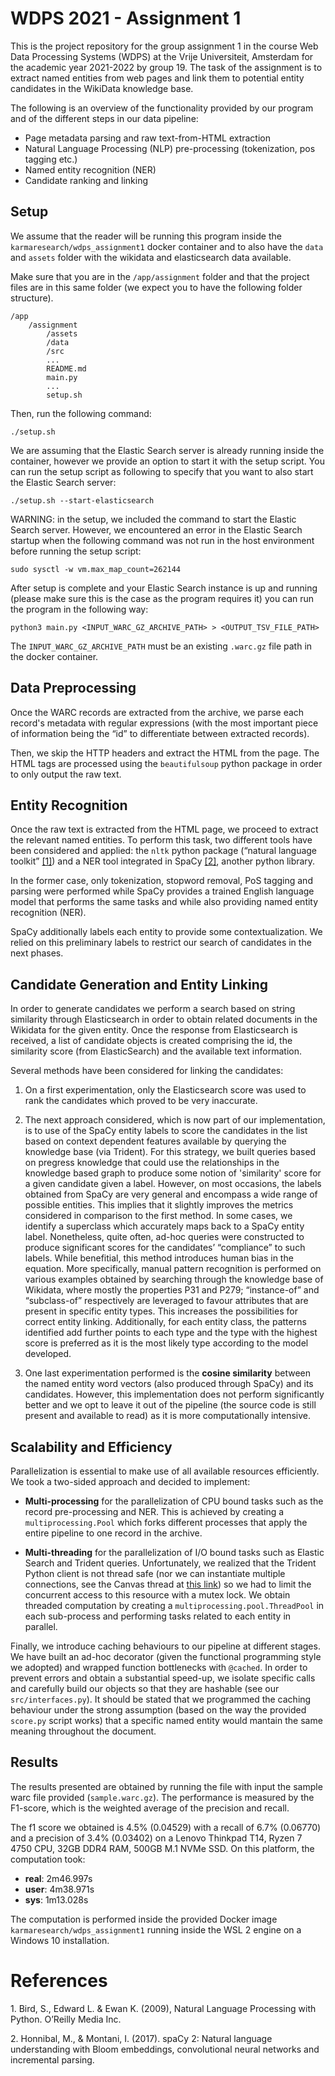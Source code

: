 # WDPS 2021 - Assignment 1

This is the project repository for the group assignment 1 in the course Web Data Processing Systems (WDPS) at the Vrije Universiteit, Amsterdam for the academic year 2021-2022 by group 19.
The task of the assignment is to extract named entities from web pages and link them to potential entity candidates in the WikiData knowledge base.

The following is an overview of the functionality provided by our program and of the different steps in our data pipeline:

- Page metadata parsing and raw text-from-HTML extraction
- Natural Language Processing (NLP) pre-processing (tokenization, pos tagging etc.)
- Named entity recognition (NER)
- Candidate ranking and linking

## Setup

We assume that the reader will be running this program inside the `karmaresearch/wdps_assignment1` docker container and to also have the `data` and `assets` folder with the wikidata and elasticsearch data available.

Make sure that you are in the `/app/assignment` folder and that the project files are in this same folder (we expect you to have the following folder structure).

    /app
        /assignment
            /assets
            /data
            /src
            ...
            README.md
            main.py
            ...
            setup.sh

Then, run the following command:

    ./setup.sh

We are assuming that the Elastic Search server is already running inside the container, however we provide an option to start it with the setup script. You can run the setup script as following to specify that you want to also start the Elastic Search server:

    ./setup.sh --start-elasticsearch

WARNING: in the setup, we included the command to start the Elastic Search server. However, we encountered an error in the Elastic Search startup when the following command was not run in the host environment before running the setup script:

    sudo sysctl -w vm.max_map_count=262144

After setup is complete and your Elastic Search instance is up and running (please make sure this is the case as the program requires it) you can run the program in the following way:

    python3 main.py <INPUT_WARC_GZ_ARCHIVE_PATH> > <OUTPUT_TSV_FILE_PATH>

The `INPUT_WARC_GZ_ARCHIVE_PATH` must be an existing `.warc.gz` file path in the docker container.

## Data Preprocessing

Once the WARC records are extracted from the archive, we parse each record's metadata with regular expressions (with the most important piece of information being the “id” to differentiate between extracted records).

Then, we skip the HTTP headers and extract the HTML from the page. The HTML tags are processed using the `beautifulsoup` python package in order to only output the raw text.

## Entity Recognition

Once the raw text is extracted from the HTML page, we proceed to extract the relevant named entities. To perform this task, two different tools have been considered and applied: the `nltk` python package (“natural language toolkit” <a href="#ref_1">[1]</a>) and a NER tool integrated in SpaCy <a href="#ref_2">[2]</a>, another python library.

In the former case, only tokenization, stopword removal, PoS tagging and parsing were performed while SpaCy provides a trained English language model that performs the same tasks and while also providing named entity recognition (NER).

SpaCy additionally labels each entity to provide some contextualization.
We relied on this preliminary labels to restrict our search of candidates in the next phases.

## Candidate Generation and Entity Linking

In order to generate candidates we perform a search based on string similarity through Elasticsearch in order to obtain related documents in the Wikidata for the given entity.
Once the response from Elasticsearch is received, a list of candidate objects is created comprising the id, the similarity score (from ElasticSearch) and the available text information.

Several methods have been considered for linking the candidates:

1. On a first experimentation, only the Elasticsearch score was used to rank the candidates which proved to be very inaccurate.

2. The next approach considered, which is now part of our implementation, is to use of the SpaCy entity labels to score the candidates in the list based on context dependent features available by querying the knowledge base (via Trident). For this strategy, we built queries based on pregress knowledge that could use the relationships in the knowledge based graph to produce some notion of 'similarity' score for a given candidate given a label.
   However, on most occasions, the labels obtained from SpaCy are very general and encompass a wide range of possible entities. This implies that it slightly improves the metrics considered in comparison to the first method.
   In some cases, we identify a superclass which accurately maps back to a SpaCy entity label. Nonetheless, quite often, ad-hoc queries were constructed to produce significant scores for the candidates’ “compliance” to such labels. While benefitial, this method introduces human bias in the equation.
   More specifically, manual pattern recognition is performed on various examples obtained by searching through the knowledge base of Wikidata, where mostly the properties P31 and P279; “instance-of” and “subclass-of” respectively are leveraged to favour attributes that are present in specific entity types. This increases the possibilities for correct entity linking. Additionally, for each entity class, the patterns identified add further points to each type and the type with the highest score is preferred as it is the most likely type according to the model developed.

3. One last experimentation performed is the **cosine similarity** between the named entity word vectors (also produced through SpaCy) and its candidates. However, this implementation does not perform significantly better and we opt to leave it out of the pipeline (the source code is still present and available to read) as it is more computationally intensive.

## Scalability and Efficiency

Parallelization is essential to make use of all available resources efficiently.
We took a two-sided approach and decided to implement:

- **Multi-processing** for the parallelization of CPU bound tasks such as the record pre-processing and NER. This is achieved by creating a `multiprocessing.Pool` which forks different processes that apply the entire pipeline to one record in the archive.

- **Multi-threading** for the parallelization of I/O bound tasks such as Elastic Search and Trident queries. Unfortunately, we realized that the Trident Python client is not thread safe (nor we can instantiate multiple connections, see the Canvas thread at [this link](https://canvas.vu.nl/courses/55617/discussion_topics/456505)) so we had to limit the concurrent access to this resource with a mutex lock. We obtain threaded computation by creating a `multiprocessing.pool.ThreadPool` in each sub-process and performing tasks related to each entity in parallel.

Finally, we introduce caching behaviours to our pipeline at different stages.
We have built an ad-hoc decorator (given the functional programming style we adopted) and wrapped function bottlenecks with `@cached`.
In order to prevent errors and obtain a substantial speed-up, we isolate specific calls and carefully build our objects so that they are hashable (see our `src/interfaces.py`).
It should be stated that we programmed the caching behaviour under the strong assumption (based on the way the provided `score.py` script works) that a specific named entity would mantain the same meaning throughout the document.

## Results

The results presented are obtained by running the file with input the sample warc file provided (`sample.warc.gz`). The performance is measured by the F1-score, which is the weighted average of the precision and recall.

The f1 score we obtained is 4.5% (0.04529) with a recall of 6.7% (0.06770) and a precision of 3.4% (0.03402) on a Lenovo Thinkpad T14, Ryzen 7 4750 CPU, 32GB DDR4 RAM, 500GB M.1 NVMe SSD. On this platform, the computation took:

- **real**: 2m46.997s
- **user**: 4m38.971s
- **sys**: 1m13.028s

The computation is performed inside the provided Docker image `karmaresearch/wdps_assignment1` running inside the WSL 2 engine on a Windows 10 installation.

# References

<a id="ref_1">1.</a> Bird, S., Edward L. & Ewan K. (2009), Natural Language Processing with Python. O’Reilly Media Inc.

<a id="ref_2">2.</a> Honnibal, M., & Montani, I. (2017). spaCy 2: Natural language understanding with Bloom embeddings, convolutional neural networks and incremental parsing.
